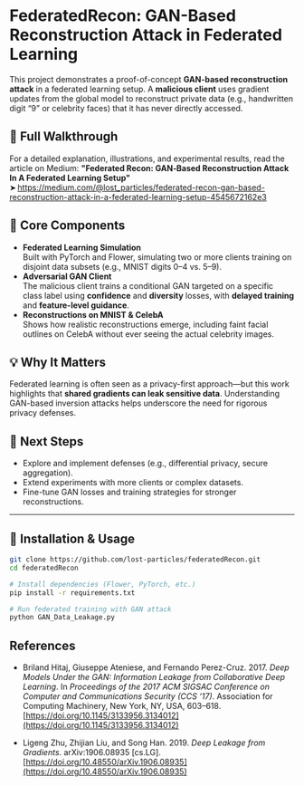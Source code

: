 # FederatedRecon: GAN-Based Reconstruction Attack in Federated Learning

This project demonstrates a proof-of-concept **GAN-based reconstruction attack** in a federated learning setup. A **malicious client** uses gradient updates from the global model to reconstruct private data (e.g., handwritten digit “9” or celebrity faces) that it has never directly accessed.

## 📄 Full Walkthrough
For a detailed explanation, illustrations, and experimental results, read the article on Medium:
**"Federated Recon: GAN‑Based Reconstruction Attack In A Federated Learning Setup"**  
➤ https://medium.com/@lost_particles/federated-recon-gan-based-reconstruction-attack-in-a-federated-learning-setup-4545672162e3

## 🚀 Core Components
- **Federated Learning Simulation**  
  Built with PyTorch and Flower, simulating two or more clients training on disjoint data subsets (e.g., MNIST digits 0–4 vs. 5–9).
- **Adversarial GAN Client**  
  The malicious client trains a conditional GAN targeted on a specific class label using **confidence** and **diversity** losses, with **delayed training** and **feature-level guidance**.
- **Reconstructions on MNIST & CelebA**  
  Shows how realistic reconstructions emerge, including faint facial outlines on CelebA without ever seeing the actual celebrity images.


## 💡 Why It Matters
Federated learning is often seen as a privacy-first approach—but this work highlights that **shared gradients can leak sensitive data**. Understanding GAN-based inversion attacks helps underscore the need for rigorous privacy defenses.

## 🚧 Next Steps
- Explore and implement defenses (e.g., differential privacy, secure aggregation).
- Extend experiments with more clients or complex datasets.
- Fine-tune GAN losses and training strategies for stronger reconstructions.

---

## 🧩 Installation & Usage

```bash
git clone https://github.com/lost-particles/federatedRecon.git
cd federatedRecon

# Install dependencies (Flower, PyTorch, etc.)
pip install -r requirements.txt

# Run federated training with GAN attack
python GAN_Data_Leakage.py
```

## References

- Briland Hitaj, Giuseppe Ateniese, and Fernando Perez-Cruz. 2017. *Deep Models Under the GAN: Information Leakage from Collaborative Deep Learning*. In *Proceedings of the 2017 ACM SIGSAC Conference on Computer and Communications Security (CCS ‘17)*. Association for Computing Machinery, New York, NY, USA, 603–618. [https://doi.org/10.1145/3133956.3134012](https://doi.org/10.1145/3133956.3134012)

- Ligeng Zhu, Zhijian Liu, and Song Han. 2019. *Deep Leakage from Gradients*. arXiv:1906.08935 [cs.LG]. [https://doi.org/10.48550/arXiv.1906.08935](https://doi.org/10.48550/arXiv.1906.08935)

